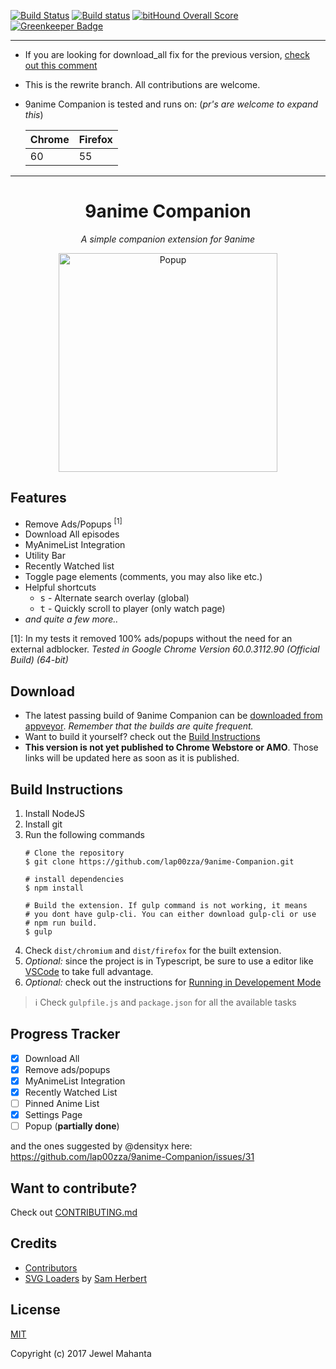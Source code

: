 [![Build Status](https://travis-ci.org/lap00zza/9anime-Companion.svg?branch=master)](https://travis-ci.org/lap00zza/9anime-Companion)
[![Build status](https://ci.appveyor.com/api/projects/status/glkjys3aw8y9m8vb/branch/master?svg=true)](https://ci.appveyor.com/project/lap00zza/9anime-companion/branch/master)
[![bitHound Overall Score](https://www.bithound.io/github/lap00zza/9anime-Companion/badges/score.svg)](https://www.bithound.io/github/lap00zza/9anime-Companion)
[![Greenkeeper Badge](https://badges.greenkeeper.io/lap00zza/9anime-Companion.svg)](https://greenkeeper.io/)

<hr>

* If you are looking for download_all fix for the previous version, [check out this comment](https://github.com/lap00zza/9anime-Companion/issues/27#issuecomment-308515047)
* This is the rewrite branch. All contributions are welcome.
* 9anime Companion is tested and runs on: (*pr's are welcome to expand this*)

  Chrome | Firefox
  -------|--------
  60     | 55

<hr>

<h1 align="center">
  9anime Companion
</h1>
<p align="center"><em>A simple companion extension for 9anime</em></p>
<p align="center">
    <img src="https://image.ibb.co/jhPg4v/popup.png" height="350px" width="auto" alt="Popup">
</p>

## Features
* Remove Ads/Popups <sup>[1]</sup>
* Download All episodes
* MyAnimeList Integration
* Utility Bar
* Recently Watched list
* Toggle page elements (comments, you may also like etc.)
* Helpful shortcuts
  * <kbd>s</kbd> - Alternate search overlay (global)
  * <kbd>t</kbd> - Quickly scroll to player (only watch page)
* *and quite a few more..*
 
[1]: In my tests it removed 100% ads/popups without the need for an external adblocker. *Tested in Google Chrome Version 60.0.3112.90 (Official Build) (64-bit)*

## Download
* The latest passing build of 9anime Companion can be [downloaded from appveyor](https://ci.appveyor.com/project/lap00zza/9anime-Companion/build/artifacts?branch=master). *Remember that the builds are quite frequent.*
* Want to build it yourself? check out the [Build Instructions](#build-instructions)
* **This version is not yet published to Chrome Webstore or AMO**. Those links will be updated here as soon as it is published.

## Build Instructions
1. Install NodeJS
2. Install git
3. Run the following commands
   ```shell
   # Clone the repository
   $ git clone https://github.com/lap00zza/9anime-Companion.git
    
   # install dependencies
   $ npm install
 
   # Build the extension. If gulp command is not working, it means 
   # you dont have gulp-cli. You can either download gulp-cli or use
   # npm run build.
   $ gulp
   ```
4. Check `dist/chromium` and `dist/firefox` for the built extension.
5. *Optional:* since the project is in Typescript, be sure to use a editor like [VSCode](https://code.visualstudio.com/) to take full advantage.
6. *Optional:* check out the instructions for [Running in Developement Mode](https://github.com/lap00zza/9anime-Companion/wiki/Running-in-Developement-Mode)

> :information_source: Check `gulpfile.js` and `package.json` for all the available tasks

## Progress Tracker
- [x] Download All
- [x] Remove ads/popups
- [x] MyAnimeList Integration
- [x] Recently Watched List
- [ ] Pinned Anime List
- [x] Settings Page
- [ ] Popup (**partially done**)

and the ones suggested by @densityx here: https://github.com/lap00zza/9anime-Companion/issues/31

## Want to contribute?
Check out [CONTRIBUTING.md](https://github.com/lap00zza/9anime-Companion/blob/rewrite/typescript/.github/CONTRIBUTING.md)

## Credits
* [Contributors](https://github.com/lap00zza/9anime-Companion/graphs/contributors)
* [SVG Loaders](https://github.com/SamHerbert/SVG-Loaders) by [Sam Herbert](https://github.com/SamHerbert)


## License
[MIT](https://github.com/lap00zza/9anime-Companion/blob/rewrite/typescript/LICENSE)

Copyright (c) 2017 Jewel Mahanta
